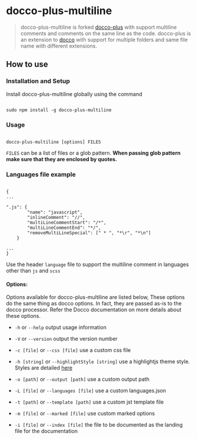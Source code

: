 # docco-plus-multiline

> docco-plus-multiline is forked [docco-plus](https://github.com/smravi/docco-plus) with support multiline comments and comments on the same line as the code.
> docco-plus is an extension to [docco](http://jashkenas.github.io/docco/) with support for multiple folders and same file name with different extensions.


## How to use

### Installation and Setup

Install docco-plus-multiline globally using the command

```shell

sudo npm install -g docco-plus-multiline

```

### Usage

```shell

docco-plus-multiline [options] FILES

```

`FILES` can be a list of files or a glob pattern. **When passing glob pattern make sure that they are enclosed by quotes.**

### Languages file example

```shell

{
...

".js": {
        "name": "javascript",
        "inlineComment": "//",
        "multiLineCommentStart": "/*",
        "multiLineCommentEnd": "*/",
        "removeMultiLineSpecial": [" * ", "*\r", "*\n"]
    }

...
}

```
Use the header `language` file to support the multiline comment in languages ​​other than `js` and `scss`

#### Options:

Options available for docco-plus-multiline are listed below, These options do the same thing as docco options. In fact, they are
passed as-is to the docco processor. Refer the Docco documentation on more details about these options.

 - `-h` or `--help` output usage information

 - `-V` or `--version` output the version number

 - `-c [file]` or `--css [file]` use a custom css file

 - `-h [string]` or `--highlightStyle [string]` use a highlightjs theme style. Styles are detailed [here](https://highlightjs.org/static/demo/)

 - `-o [path]` or `--output [path]` use a custom output path

 - `-L [file]` or `--languages [file]` use a custom languages.json

 - `-t [path]` or `--template [path]` use a custom jst template file

 - `-m [file]` or `--marked [file]` use custom marked options

 - `-i [file]` or `--index [file]` the file to be documented as the landing file for the documentation
